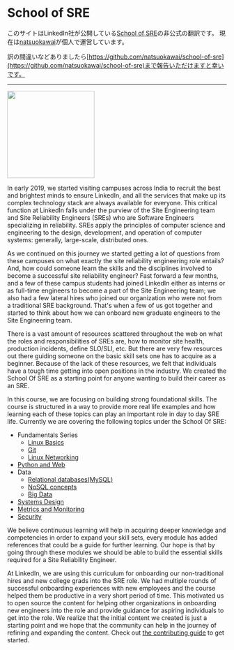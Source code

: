 # School of SRE

このサイトはLinkedIn社が公開している[School of SRE](https://linkedin.github.io/school-of-sre/)の非公式の翻訳です。
現在は[natsuokawai](https://github.com/natsuokawai)が個人で運営しています。

訳の間違いなどありましたら[https://github.com/natsuokawai/school-of-sre](https://github.com/natsuokawai/school-of-sre)まで報告いただけますと幸いです。

---

<img src="img/sos.png" width=200 >

In early 2019, we started visiting campuses across India to recruit the best and brightest minds to ensure LinkedIn, and all the services that make up its complex technology stack are always available for everyone. This critical function at LinkedIn falls under the purview of the Site Engineering team and Site Reliability Engineers (SREs) who are Software Engineers specializing in reliability. SREs apply the principles of computer science and engineering to the design, development, and operation of computer systems: generally, large-scale, distributed ones.

As we continued on this journey we started getting a lot of questions from these campuses on what exactly the site reliability engineering role entails? And, how could someone learn the skills and the disciplines involved to become a successful site reliability engineer? Fast forward a few months, and a few of these campus students had joined LinkedIn either as interns or as full-time engineers to become a part of the Site Engineering team; we also had a few lateral hires who joined our organization who were not from a traditional SRE background. That's when a few of us got together and started to think about how we can onboard new graduate engineers to the Site Engineering team.

There is a vast amount of resources scattered throughout the web on what the roles and responsibilities of SREs are, how to monitor site health, production incidents, define SLO/SLI, etc. But there are very few resources out there guiding someone on the basic skill sets one has to acquire as a beginner. Because of the lack of these resources, we felt that individuals have a tough time getting into open positions in the industry. We created the School Of SRE as a starting point for anyone wanting to build their career as an SRE.

In this course, we are focusing on building strong foundational skills. The course is structured in a way to provide more real life examples and how learning each of these topics can play an important role in day to day SRE life. Currently we are covering the following topics under the School Of SRE:

-   Fundamentals Series
    -   [Linux Basics](https://linkedin.github.io/school-of-sre/linux_basics/intro/)
    -   [Git](https://linkedin.github.io/school-of-sre/git/git-basics/)
    -   [Linux Networking](https://linkedin.github.io/school-of-sre/linux_networking/intro/)
-   [Python and Web](https://linkedin.github.io/school-of-sre/python_web/intro/)
-   Data
    - [Relational databases(MySQL)](https://linkedin.github.io/school-of-sre/databases_sql/intro/)
    -   [NoSQL concepts](https://linkedin.github.io/school-of-sre/databases_nosql/intro/)
    -   [Big Data](https://linkedin.github.io/school-of-sre/big_data/intro/)
-   [Systems Design](https://linkedin.github.io/school-of-sre/systems_design/intro/)
-   [Metrics and Monitoring](https://linkedin.github.io/school-of-sre/metrics_and_monitoring/introduction/)
-   [Security](https://linkedin.github.io/school-of-sre/security/intro/)

We believe continuous learning will help in acquiring deeper knowledge and competencies in order to expand your skill sets, every module has added references that could be a guide for further learning. Our hope is that by going through these modules we should be able to build the essential skills required for a Site Reliability Engineer.

At LinkedIn, we are using this curriculum for onboarding our non-traditional hires and new college grads into the SRE role. We had multiple rounds of successful onboarding experiences with new employees and the course helped them be productive in a very short period of time. This motivated us to open source the content for helping other organizations in onboarding new engineers into the role and provide guidance for aspiring individuals to get into the role. We realize that the initial content we created is just a starting point and we hope that the community can help in the journey of refining and expanding the content. Check out [the contributing guide](./CONTRIBUTING.md) to get started.

